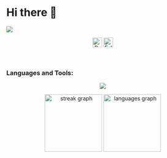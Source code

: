 # Hi there 👋
![]([https://komarev.com/ghpvc/?username=barni5](https://komarev.com/ghpvc/?username=barni5))

<p align="center">
  <img height="25" src="https://komarev.com/ghpvc/?username=barni5&label=Profile%20views&color=0e75b6&style=flat" alt="Profile Views"/>
  <img height="25" src="https://img.shields.io/github/followers/barni5?color=4a12ba&style=for-the-badge&logo=github&label=Follow" alt="Followers"/></p>
<br>

<h3 align="left">Languages and Tools:</h3>
<p align="center">
    <img src="https://skillicons.dev/icons?i=py,c,cpp,ts,next,nodejs,electron,html,css,js,lua,ubuntu"/>
</p>

<div align="center">
  <img src="https://streak-stats.demolab.com?user=barni5&locale=en&mode=daily&theme=dracula&hide_border=false&border_radius=5" height="150" alt="streak graph"  />
  <img src="https://github-readme-stats.vercel.app/api/top-langs?username=barni5&locale=en&hide_title=false&layout=compact&card_width=320&langs_count=5&theme=dracula&hide_border=false" height="150" alt="languages graph"  />
</div>
